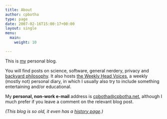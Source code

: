 ```yaml
---
title: About
author: cpbotha
type: page
date: 2007-02-16T15:00:17+00:00
layout: single
menu:
  main:
    weight: 10

---
```


This is [my](http://charlbotha.com) personal blog.

You will find posts on science, software, general nerdery, privacy and
[backyard philosophy](/tags/backyard-philosophy/). It also hosts [the Weekly
Head Voices](/categories/weekly-head-voices/), a weekly (mostly not) personal
diary, in which I usually also try to include something entertaining and/or
educational.

My **personal, non-work e-mail** address is [cpbotha@cpbotha.net][2], although
I much prefer if you leave a comment on the relevant blog post.

_(This blog is so old, it even has a [history page][3].)_

 [1]: http://charlbotha.com/ "charlbotha.com"
 [2]: mailto:cpbotha@cpbotha.net "my personal non-work e-mail address."
 [3]: /about/history "cpbotha.net blog history page"
